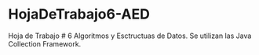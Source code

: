 # HojaDeTrabajo6-AED
Hoja de Trabajo # 6 Algoritmos y Esctructuas de Datos. Se utilizan las Java Collection Framework.
